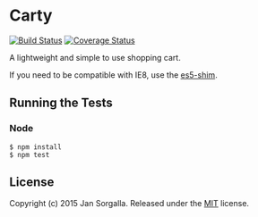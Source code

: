 Carty
=====

[![Build Status](https://travis-ci.org/jsor/carty.svg?branch=master)](https://travis-ci.org/jsor/carty)
[![Coverage Status](https://coveralls.io/repos/jsor/carty/badge.svg)](https://coveralls.io/r/jsor/carty)

A lightweight and simple to use shopping cart.

If you need to be compatible with IE8, use the
[es5-shim](https://github.com/es-shims/es5-shim).

Running the Tests
-----------------

### Node

    $ npm install
    $ npm test


License
-------

Copyright (c) 2015 Jan Sorgalla.
Released under the [MIT](LICENSE?raw=1) license.

